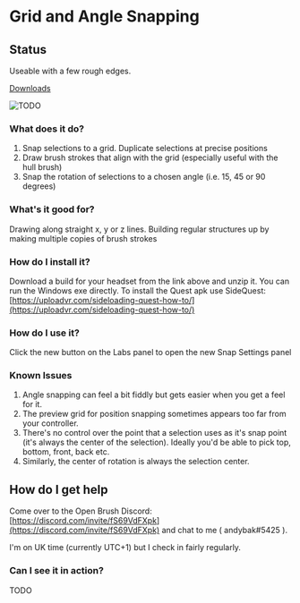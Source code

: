 # Grid and Angle Snapping

## Status

Useable with a few rough edges.

[Downloads](downloads.md#grid-and-angle-snapping)

![TODO](https://cdn.discordapp.com/attachments/804251582715265034/846812293177933894/2021-05-25\_19-06-31.gif)

### What does it do?

1. Snap selections to a grid. Duplicate selections at precise positions
2. Draw brush strokes that align with the grid (especially useful with the hull brush)
3. Snap the rotation of selections to a chosen angle (i.e. 15, 45 or 90 degrees)



### What's it good for?

Drawing along straight x, y or z lines. Building regular structures up by making multiple copies of brush strokes

### How do I install it?

Download a build for your headset from the link above and unzip it. You can run the Windows exe directly. To install the Quest apk use SideQuest: [https://uploadvr.com/sideloading-quest-how-to/](https://uploadvr.com/sideloading-quest-how-to/)

### How do I use it?

Click the new button on the Labs panel to open the new Snap Settings panel

### Known Issues

1. Angle snapping can feel a bit fiddly but gets easier when you get a feel for it.
2. The preview grid for position snapping sometimes appears too far from your controller.
3. There's no control over the point that a selection uses as it's snap point (it's always the center of the selection). Ideally you'd be able to pick top, bottom, front, back etc.
4. Similarly, the center of rotation is always the selection center.

## How do I get help

Come over to the Open Brush Discord: [https://discord.com/invite/fS69VdFXpk](https://discord.com/invite/fS69VdFXpk) and chat to me ( andybak#5425 ).

I'm on UK time (currently UTC+1) but I check in fairly regularly.

### Can I see it in action?

TODO
